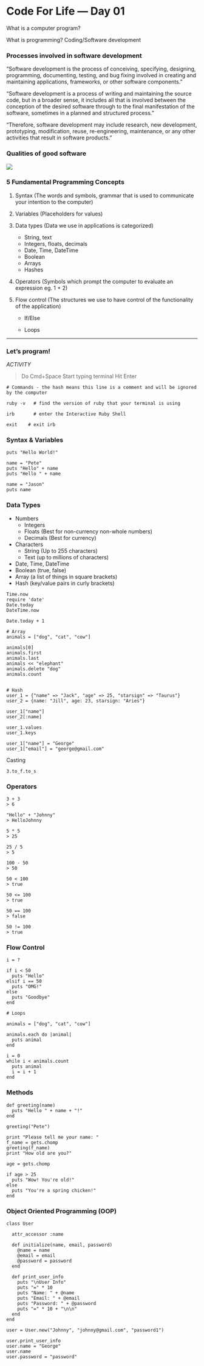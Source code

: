 # Code For Life — Day 01

What is a computer program?

What is programming? Coding/Software development

### Processes involved in software development

“Software development is the process of conceiving, specifying, designing, programming, documenting, testing, and bug fixing involved in creating and maintaining applications, frameworks, or other software components.”

“Software development is a process of writing and maintaining the source code, but in a broader sense, it includes all that is involved between the conception of the desired software through to the final manifestation of the software, sometimes in a planned and structured process.”

“Therefore, software development may include research, new development, prototyping, modification, reuse, re-engineering, maintenance, or any other activities that result in software products.”

### Qualities of good software

![](https://res.cloudinary.com/business-design-institute/image/upload/v1604066177/CleanShot_2020-10-23_at_23.13.46_2x.jpg)

### 5 Fundamental Programming Concepts

1. Syntax (The words and symbols, grammar that is used to communicate your intention to the computer)

2. Variables (Placeholders for values)

3. Data types (Data we use in applications is categorized)
   - String, text
   - Integers, floats, decimals
   - Date, Time, DateTime
   - Boolean
   - Arrays
   - Hashes

4. Operators (Symbols which prompt the computer to evaluate an expression eg. 1 + 2)

5. Flow control (The structures we use to have control of the functionality of the application)

   - If/Else

   - Loops

---

### Let’s program!

_ACTIVITY_

> Do Cmd+Space
> Start typing terminal
> Hit Enter

```
# Commands - the hash means this line is a comment and will be ignored by the computer

ruby -v   # find the version of ruby that your terminal is using

irb       # enter the Interactive Ruby Shell

exit    # exit irb
```

### Syntax & Variables

```
puts "Hello World!"

name = "Pete"
puts "Hello" + name
puts "Hello " + name

name = "Jason"
puts name
```


### Data Types

- Numbers
  - Integers
  - Floats (Best for non-currency non-whole numbers)
  - Decimals (Best for currency)
- Characters
  - String (Up to 255 characters)
  - Text (up to millions of characters)
- Date, Time, DateTime
- Boolean (true, false)
- Array (a list of things in square brackets)
- Hash (key/value pairs in curly brackets)

```
Time.now
require 'date'
Date.today
DateTime.now

Date.today + 1

# Array
animals = ["dog", "cat", "cow"]

animals[0]
animals.first
animals.last
animals << "elephant"
animals.delete "dog"
animals.count


# Hash
user_1 = {"name" => "Jack", "age" => 25, "starsign" => "Taurus"}
user_2 = {name: "Jill", age: 23, starsign: "Aries"}

user_1["name"]
user_2[:name]

user_1.values
user_1.keys

user_1["name"] = "George"
user_1["email"] = "george@gmail.com"
```
Casting

```3.to_f.to_s```

### Operators

```
3 + 3
> 6

"Hello" + "Johnny"
> HelloJohnny

5 * 5
> 25

25 / 5
> 5

100 - 50
> 50

50 < 100
> true

50 <= 100
> true

50 == 100
> false

50 != 100
> true
```


### Flow Control
```
i = ?

if i < 50
  puts "Hello"
elsif i == 50
  puts "OMG!"
else
  puts "Goodbye"
end

# Loops

animals = ["dog", "cat", "cow"]

animals.each do |animal|
  puts animal
end

i = 0
while i < animals.count
  puts animal
  i = i + 1
end
```

### Methods

```
def greeting(name)
  puts "Hello " + name + "!"
end

greeting("Pete")

print "Please tell me your name: "
f_name = gets.chomp
greeting(f_name)
print "How old are you?"

age = gets.chomp

if age > 25
  puts "Wow! You're old!"
else
  puts "You're a spring chicken!"
end
```

### Object Oriented Programming (OOP)

```
class User

  attr_accessor :name

  def initialize(name, email, password)
    @name = name
    @email = email
    @password = password
  end

  def print_user_info
    puts "\nUser Info"
    puts "=" * 10
    puts "Name: " + @name
    puts "Email: " + @email
    puts "Password: " + @password
    puts "=" * 10 + "\n\n"
  end
end

user = User.new("Johnny", "johnny@gmail.com", "password1")

user.print_user_info
user.name = "George"
user.name
user.password = "password"
```
